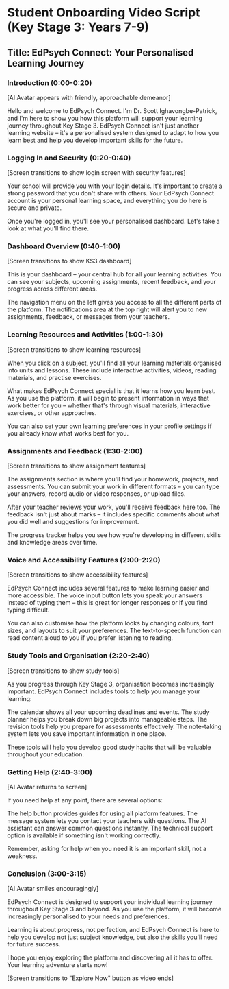 # Student Onboarding Video Script (Key Stage 3: Years 7-9)

## Title: EdPsych Connect: Your Personalised Learning Journey

### Introduction (0:00-0:20)
[AI Avatar appears with friendly, approachable demeanor]

Hello and welcome to EdPsych Connect. I'm Dr. Scott Ighavongbe-Patrick, and I'm here to show you how this platform will support your learning journey throughout Key Stage 3. EdPsych Connect isn't just another learning website – it's a personalised system designed to adapt to how you learn best and help you develop important skills for the future.

### Logging In and Security (0:20-0:40)
[Screen transitions to show login screen with security features]

Your school will provide you with your login details. It's important to create a strong password that you don't share with others. Your EdPsych Connect account is your personal learning space, and everything you do here is secure and private.

Once you're logged in, you'll see your personalised dashboard. Let's take a look at what you'll find there.

### Dashboard Overview (0:40-1:00)
[Screen transitions to show KS3 dashboard]

This is your dashboard – your central hub for all your learning activities. You can see your subjects, upcoming assignments, recent feedback, and your progress across different areas.

The navigation menu on the left gives you access to all the different parts of the platform. The notifications area at the top right will alert you to new assignments, feedback, or messages from your teachers.

### Learning Resources and Activities (1:00-1:30)
[Screen transitions to show learning resources]

When you click on a subject, you'll find all your learning materials organised into units and lessons. These include interactive activities, videos, reading materials, and practise exercises.

What makes EdPsych Connect special is that it learns how you learn best. As you use the platform, it will begin to present information in ways that work better for you – whether that's through visual materials, interactive exercises, or other approaches.

You can also set your own learning preferences in your profile settings if you already know what works best for you.

### Assignments and Feedback (1:30-2:00)
[Screen transitions to show assignment features]

The assignments section is where you'll find your homework, projects, and assessments. You can submit your work in different formats – you can type your answers, record audio or video responses, or upload files.

After your teacher reviews your work, you'll receive feedback here too. The feedback isn't just about marks – it includes specific comments about what you did well and suggestions for improvement.

The progress tracker helps you see how you're developing in different skills and knowledge areas over time.

### Voice and Accessibility Features (2:00-2:20)
[Screen transitions to show accessibility features]

EdPsych Connect includes several features to make learning easier and more accessible. The voice input button lets you speak your answers instead of typing them – this is great for longer responses or if you find typing difficult.

You can also customise how the platform looks by changing colours, font sizes, and layouts to suit your preferences. The text-to-speech function can read content aloud to you if you prefer listening to reading.

### Study Tools and Organisation (2:20-2:40)
[Screen transitions to show study tools]

As you progress through Key Stage 3, organisation becomes increasingly important. EdPsych Connect includes tools to help you manage your learning:

The calendar shows all your upcoming deadlines and events.
The study planner helps you break down big projects into manageable steps.
The revision tools help you prepare for assessments effectively.
The note-taking system lets you save important information in one place.

These tools will help you develop good study habits that will be valuable throughout your education.

### Getting Help (2:40-3:00)
[AI Avatar returns to screen]

If you need help at any point, there are several options:

The help button provides guides for using all platform features.
The message system lets you contact your teachers with questions.
The AI assistant can answer common questions instantly.
The technical support option is available if something isn't working correctly.

Remember, asking for help when you need it is an important skill, not a weakness.

### Conclusion (3:00-3:15)
[AI Avatar smiles encouragingly]

EdPsych Connect is designed to support your individual learning journey throughout Key Stage 3 and beyond. As you use the platform, it will become increasingly personalised to your needs and preferences.

Learning is about progress, not perfection, and EdPsych Connect is here to help you develop not just subject knowledge, but also the skills you'll need for future success.

I hope you enjoy exploring the platform and discovering all it has to offer. Your learning adventure starts now!

[Screen transitions to "Explore Now" button as video ends]
